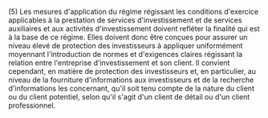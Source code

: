 (5) Les mesures d'application du régime régissant les conditions d'exercice applicables à la prestation de services d'investissement et de services auxiliaires et aux activités d'investissement doivent refléter la finalité qui est à la base de ce régime. Elles doivent donc être conçues pour assurer un niveau élevé de protection des investisseurs à appliquer uniformément moyennant l'introduction de normes et d'exigences claires régissant la relation entre l'entreprise d'investissement et son client. Il convient cependant, en matière de protection des investisseurs et, en particulier, au niveau de la fourniture d'informations aux investisseurs et de la recherche d'informations les concernant, qu'il soit tenu compte de la nature du client ou du client potentiel, selon qu'il s'agit d'un client de détail ou d'un client professionnel.